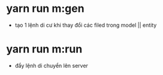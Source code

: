 # yarn run m:gen
- tạo 1 lệnh di cư khi thay đổi các filed trong model || entity

# yarn run m:run
- đẩy lệnh di chuyển lên server